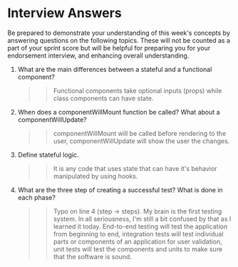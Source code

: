# Interview Answers
Be prepared to demonstrate your understanding of this week's concepts by answering questions on the following topics. These will not be counted as a part of your sprint score but will be helpful for preparing you for your endorsement interview, and enhancing overall understanding.

1. What are the main differences between a stateful and a functional component?
    >>Functional components take optional inputs (props) while class components can have state.
2. When does a componentWillMount function be called? What about a componentWillUpdate?
    >>componentWillMount will be called before rendering to the user, componentWillUpdate will show the user the changes.
3. Define stateful logic.
    >>It is any code that uses state that can have it's behavior manipulated by using hooks.
4. What are the three step of creating a successful test? What is done in each phase?
    >>Typo on line 4 (step -> steps). My brain is the first testing system. In all seriousness, I'm still a bit confused by that as I learned it today. End-to-end testing will test the application from beginning to end, integration tests will test individual parts or components of an application for user validation, unit tests will test the components and units to make sure that the software is sound. 